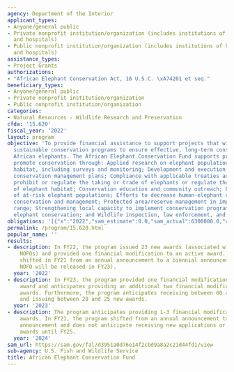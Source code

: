 ```yaml
---
agency: Department of the Interior
applicant_types:
- Anyone/general public
- Private nonprofit institution/organization (includes institutions of higher education
  and hospitals)
- Public nonprofit institution/organization (includes institutions of higher education
  and hospitals)
assistance_types:
- Project Grants
authorizations:
- "African Elephant Conservation Act, 16 U.S.C. \xA74201 et seq."
beneficiary_types:
- Anyone/general public
- Private nonprofit institution/organization
- Public nonprofit institution/organization
categories:
- Natural Resources - Wildlife Research and Preservation
cfda: '15.620'
fiscal_year: '2022'
layout: program
objective: 'To provide financial assistance to support projects that will enhance
  sustainable conservation programs to ensure effective, long-term conservation of
  African elephants. The African Elephant Conservation Fund supports projects that
  promote conservation through: Applied research on elephant populations and their
  habitat, including surveys and monitoring; Development and execution of elephant
  conservation management plans; Compliance with applicable treaties and laws that
  prohibit or regulate the taking or trade of elephants or regulate the use and management
  of elephant habitat; Conservation education and community outreach; Enhanced protection
  of at-risk elephant populations; Efforts to decrease human-elephant conflict; Habitat
  conservation and management; Protected area/reserve management in important elephant
  range; Strengthening local capacity to implement conservation programs; Transfrontier
  elephant conservation; and Wildlife inspection, law enforcement, and forensics skills.'
obligations: '[{"x":"2022","sam_estimate":0.0,"sam_actual":6300000.0,"usa_spending_actual":6459836.62},{"x":"2023","sam_estimate":8799999.0,"sam_actual":0.0,"usa_spending_actual":539841.0},{"x":"2024","sam_estimate":0.0,"sam_actual":0.0,"usa_spending_actual":0.0}]'
permalink: /program/15.620.html
popular_name: ''
results:
- description: In FY22, the program issued 23 new awards (associated with prior FY
    NOFOs) and provided one financial modification to an active award. The program
    shifted in FY21 from an annual announcement to a biennial announcement (the next
    NOFO will be released in FY23).
  year: '2022'
- description: In FY23, the program provided one financial modification to an active
    award and anticipates providing an additional two financial modifications to active
    awards. Furthermore, the program anticipates receiving between 60 and 80 new applications,
    and issuing between 20 and 25 new awards.
  year: '2023'
- description: The program anticipates providing 1-3 financial modifications to active
    awards. In FY21, the program shifted from an annual announcement to a biennial
    announcement and does not anticipate receiving new applications or issuing new
    awards until FY25.
  year: '2024'
sam_url: https://sam.gov/fal/d3951a0d76e14f2cbd9a8a2c21d44fd1/view
sub-agency: U.S. Fish and Wildlife Service
title: African Elephant Conservation Fund
---
```

